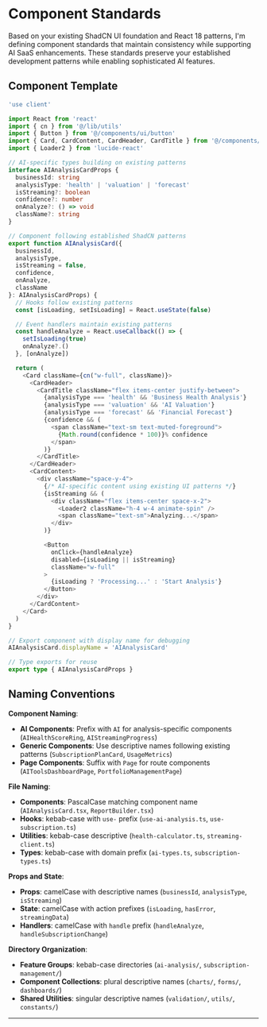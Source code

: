 # Component Standards

Based on your existing ShadCN UI foundation and React 18 patterns, I'm defining component standards that maintain consistency while supporting AI SaaS enhancements. These standards preserve your established development patterns while enabling sophisticated AI features.

## Component Template

```typescript
'use client'

import React from 'react'
import { cn } from '@/lib/utils'
import { Button } from '@/components/ui/button'
import { Card, CardContent, CardHeader, CardTitle } from '@/components/ui/card'
import { Loader2 } from 'lucide-react'

// AI-specific types building on existing patterns
interface AIAnalysisCardProps {
  businessId: string
  analysisType: 'health' | 'valuation' | 'forecast'
  isStreaming?: boolean
  confidence?: number
  onAnalyze?: () => void
  className?: string
}

// Component following established ShadCN patterns
export function AIAnalysisCard({
  businessId,
  analysisType,
  isStreaming = false,
  confidence,
  onAnalyze,
  className
}: AIAnalysisCardProps) {
  // Hooks follow existing patterns
  const [isLoading, setIsLoading] = React.useState(false)

  // Event handlers maintain existing patterns
  const handleAnalyze = React.useCallback(() => {
    setIsLoading(true)
    onAnalyze?.()
  }, [onAnalyze])

  return (
    <Card className={cn("w-full", className)}>
      <CardHeader>
        <CardTitle className="flex items-center justify-between">
          {analysisType === 'health' && 'Business Health Analysis'}
          {analysisType === 'valuation' && 'AI Valuation'}
          {analysisType === 'forecast' && 'Financial Forecast'}
          {confidence && (
            <span className="text-sm text-muted-foreground">
              {Math.round(confidence * 100)}% confidence
            </span>
          )}
        </CardTitle>
      </CardHeader>
      <CardContent>
        <div className="space-y-4">
          {/* AI-specific content using existing UI patterns */}
          {isStreaming && (
            <div className="flex items-center space-x-2">
              <Loader2 className="h-4 w-4 animate-spin" />
              <span className="text-sm">Analyzing...</span>
            </div>
          )}

          <Button
            onClick={handleAnalyze}
            disabled={isLoading || isStreaming}
            className="w-full"
          >
            {isLoading ? 'Processing...' : 'Start Analysis'}
          </Button>
        </div>
      </CardContent>
    </Card>
  )
}

// Export component with display name for debugging
AIAnalysisCard.displayName = 'AIAnalysisCard'

// Type exports for reuse
export type { AIAnalysisCardProps }
```

## Naming Conventions

**Component Naming**:

- **AI Components**: Prefix with `AI` for analysis-specific components (`AIHealthScoreRing`, `AIStreamingProgress`)
- **Generic Components**: Use descriptive names following existing patterns (`SubscriptionPlanCard`, `UsageMetrics`)
- **Page Components**: Suffix with `Page` for route components (`AIToolsDashboardPage`, `PortfolioManagementPage`)

**File Naming**:

- **Components**: PascalCase matching component name (`AIAnalysisCard.tsx`, `ReportBuilder.tsx`)
- **Hooks**: kebab-case with `use-` prefix (`use-ai-analysis.ts`, `use-subscription.ts`)
- **Utilities**: kebab-case descriptive (`health-calculator.ts`, `streaming-client.ts`)
- **Types**: kebab-case with domain prefix (`ai-types.ts`, `subscription-types.ts`)

**Props and State**:

- **Props**: camelCase with descriptive names (`businessId`, `analysisType`, `isStreaming`)
- **State**: camelCase with action prefixes (`isLoading`, `hasError`, `streamingData`)
- **Handlers**: camelCase with `handle` prefix (`handleAnalyze`, `handleSubscriptionChange`)

**Directory Organization**:

- **Feature Groups**: kebab-case directories (`ai-analysis/`, `subscription-management/`)
- **Component Collections**: plural descriptive names (`charts/`, `forms/`, `dashboards/`)
- **Shared Utilities**: singular descriptive names (`validation/`, `utils/`, `constants/`)

---
